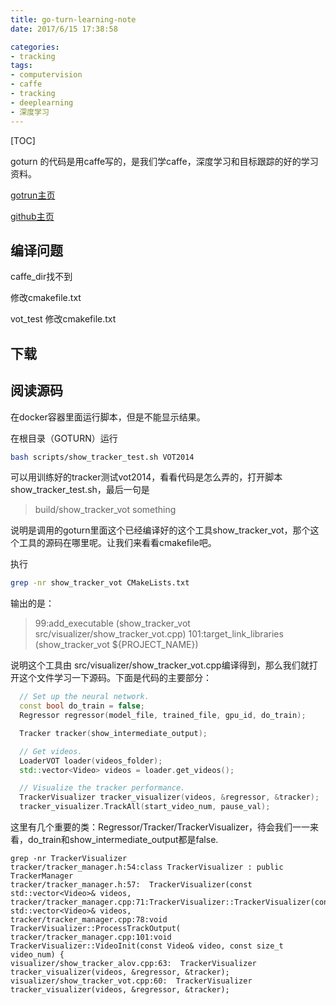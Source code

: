 ```yaml
---
title: go-turn-learning-note 
date: 2017/6/15 17:38:58

categories:
- tracking
tags:
- computervision
- caffe
- tracking
- deeplearning
- 深度学习
---
```

[TOC]

goturn 的代码是用caffe写的，是我们学caffe，深度学习和目标跟踪的好的学习资料。

[gotrun主页](http://davheld.github.io/GOTURN/GOTURN.html)

[github主页](https://github.com/davheld/GOTURN)

<!--more-->

## 编译问题

caffe_dir找不到

修改cmakefile.txt


vot_test
修改cmakefile.txt


## 下载

## 阅读源码

在docker容器里面运行脚本，但是不能显示结果。

在根目录（GOTURN）运行
```bash
bash scripts/show_tracker_test.sh VOT2014
```
可以用训练好的tracker测试vot2014，看看代码是怎么弄的，打开脚本show_tracker_test.sh，最后一句是
>build/show_tracker_vot  something

说明是调用的goturn里面这个已经编译好的这个工具show_tracker_vot，那个这个工具的源码在哪里呢。让我们来看看cmakefile吧。

执行
```bash
grep -nr show_tracker_vot CMakeLists.txt
```
输出的是：
> 99:add_executable (show_tracker_vot src/visualizer/show_tracker_vot.cpp)
101:target_link_libraries (show_tracker_vot ${PROJECT_NAME})

说明这个工具由 src/visualizer/show_tracker_vot.cpp编译得到，那么我们就打开这个文件学习一下源码。下面是代码的主要部分：


```cpp
  // Set up the neural network.
  const bool do_train = false;
  Regressor regressor(model_file, trained_file, gpu_id, do_train);

  Tracker tracker(show_intermediate_output);

  // Get videos.
  LoaderVOT loader(videos_folder);
  std::vector<Video> videos = loader.get_videos();

  // Visualize the tracker performance.
  TrackerVisualizer tracker_visualizer(videos, &regressor, &tracker);
  tracker_visualizer.TrackAll(start_video_num, pause_val);

```
这里有几个重要的类：Regressor/Tracker/TrackerVisualizer，待会我们一一来看，do_train和show_intermediate_output都是false.





```
grep -nr TrackerVisualizer
tracker/tracker_manager.h:54:class TrackerVisualizer : public TrackerManager
tracker/tracker_manager.h:57:  TrackerVisualizer(const std::vector<Video>& videos,
tracker/tracker_manager.cpp:71:TrackerVisualizer::TrackerVisualizer(const std::vector<Video>& videos,
tracker/tracker_manager.cpp:78:void TrackerVisualizer::ProcessTrackOutput(
tracker/tracker_manager.cpp:101:void TrackerVisualizer::VideoInit(const Video& video, const size_t video_num) {
visualizer/show_tracker_alov.cpp:63:  TrackerVisualizer tracker_visualizer(videos, &regressor, &tracker);
visualizer/show_tracker_vot.cpp:60:  TrackerVisualizer tracker_visualizer(videos, &regressor, &tracker);
```





